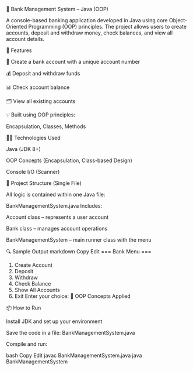 💼 Bank Management System – Java (OOP)

A console-based banking application developed in Java using core Object-Oriented Programming (OOP) principles. The project allows users to create accounts, deposit and withdraw money, check balances, and view all account details.

🚀 Features

🧾 Create a bank account with a unique account number

💰 Deposit and withdraw funds

📊 Check account balance

🗂️ View all existing accounts

💡 Built using OOP principles: 

Encapsulation, Classes, Methods

👨‍💻 Technologies Used

Java (JDK 8+)

OOP Concepts (Encapsulation, Class-based Design)

Console I/O (Scanner)

🧱 Project Structure (Single File)

All logic is contained within one Java file:

BankManagementSystem.java
Includes:

Account class – represents a user account

Bank class – manages account operations

BankManagementSystem – main runner class with the menu

🔍 Sample Output
markdown
Copy
Edit
=== Bank Menu ===
1. Create Account
2. Deposit
3. Withdraw
4. Check Balance
5. Show All Accounts
6. Exit
Enter your choice:
🧠 OOP Concepts Applied

📦 How to Run

Install JDK and set up your environment

Save the code in a file: BankManagementSystem.java

Compile and run:

bash
Copy
Edit
javac BankManagementSystem.java
java BankManagementSystem
